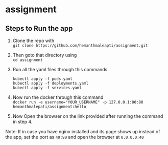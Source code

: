 # assignment
## Steps to Run the app

1. Clone the repo with  
	```git clone https://github.com/hemanthmaleapti/assignment.git```  

2. Then goto that directory using  
	```cd assignment```  

3. Run all the yaml files through this commands.

	```kubectl apply -f pods.yaml```  
	```kubectl apply -f deployments.yaml```  
	```kubectl apply -f services.yaml```

4. Now run the docker through this command  
	```docker run -e username="YOUR_USERNAME" -p 127.0.0.1:80:80 hemanthmalepati/assignment:hello```

5. Now Open the browser on the link provided after running the command in step 4.

Note: If in case you have nginx installed and its page shows up instead of the app, set the port as `40:80` and open the browser at ```0.0.0.0:40```
